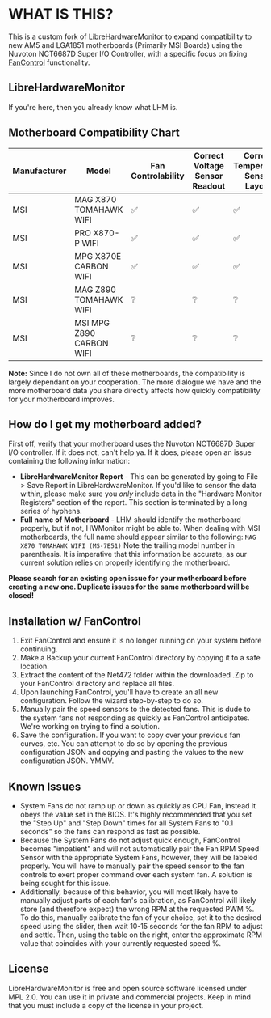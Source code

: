 # WHAT IS THIS?
This is a custom fork of [LibreHardwareMonitor](https://github.com/LibreHardwareMonitor/LibreHardwareMonitor) to expand compatibility to new AM5 and LGA1851 motherboards (Primarily MSI Boards) using the Nuvoton NCT6687D Super I/O Controller, with a specific focus on fixing [FanControl](https://github.com/Rem0o/FanControl.Releases) functionality.

## LibreHardwareMonitor
If you're here, then you already know what LHM is. 

## Motherboard Compatibility Chart
| Manufacturer | Model | Fan Controlability | Correct Voltage Sensor Readout | Correct Temperature Sensor Layout | Community Vetted |
| -------- | ------- | -------- | ------- | -------- | ------- |
| MSI | MAG X870 TOMAHAWK WIFI | :white_check_mark: | :white_check_mark: | :white_check_mark: | :white_check_mark: |
| MSI | PRO X870-P WIFI | :white_check_mark: | :white_check_mark: | :white_check_mark: | :white_check_mark: |
| MSI | MPG X870E CARBON WIFI | :white_check_mark: | :white_check_mark: | :white_check_mark: | :white_check_mark: |
| MSI | MAG Z890 TOMAHAWK WIFI | :grey_question: | :grey_question: | :grey_question: | :x: |
| MSI | MSI MPG Z890 CARBON WIFI | :grey_question: | :grey_question: | :grey_question: | :x: |

**Note:** Since I do not own all of these motherboards, the compatibility is largely dependant on your cooperation. The more dialogue we have and the more motherboard data you share directly affects how quickly compatibility for your motherboard improves.

## How do I get my motherboard added?
First off, verify that your motherboard uses the Nuvoton NCT6687D Super I/O controller. If it does not, can't help ya. If it does, please open an issue containing the following information: 
 - **LibreHardwareMonitor Report** - This can be generated by going to File > Save Report in LibreHardwareMonitor. If you'd like to sensor the data within, please make sure you _only_ include data in the "Hardware Monitor Registers" section of the report. This section is terminated by a long series of hyphens.
 - **Full name of Motherboard** - LHM should identify the motherboard properly, but if not, HWMonitor might be able to. When dealing with MSI motherboards, the full name should appear similar to the following: `MAG X870 TOMAHAWK WIFI (MS-7E51)` Note the trailing model number in parenthesis. It is imperative that this information be accurate, as our current solution relies on properly identifying the motherboard. 

 **Please search for an existing open issue for your motherboard before creating a new one. Duplicate issues for the same motherboard will be closed!**

## Installation w/ FanControl

1. Exit FanControl and ensure it is no longer running on your system before continuing. 
2. Make a Backup your current FanControl directory by copying it to a safe location.
3. Extract the content of the Net472 folder within the downloaded .Zip to your FanControl directory and replace all files.
4. Upon launching FanControl, you'll have to create an all new configuration. Follow the wizard step-by-step to do so.
5. Manually pair the speed sensors to the detected fans. This is dude to the system fans not responding as quickly as FanControl anticipates. We're working on trying to find a solution.
6. Save the configuration. If you want to copy over your previous fan curves, etc. You can attempt to do so by opening the previous configuration JSON and copying and pasting the values to the new configuration JSON. YMMV.

## Known Issues

- System Fans do not ramp up or down as quickly as CPU Fan, instead it obeys the value set in the BIOS. It's highly recommended that you set the "Step Up" and "Step Down" times for all System Fans to "0.1 seconds" so the fans can respond as fast as possible.
- Because the System Fans do not adjust quick enough, FanControl becomes "impatient" and will not automatically pair the Fan RPM Speed Sensor with the appropriate System Fans, however, they will be labeled properly. You will have to manually pair the speed sensor to the fan controls to exert proper command over each system fan. A solution is being sought for this issue.
- Additionally, because of this behavior, you will most likely have to manually adjust parts of each fan's calibration, as FanControl will likely store (and therefore expect) the wrong RPM at the requested PWM %. To do this, manually calibrate the fan of your choice, set it to the desired speed using the slider, then wait 10-15 seconds for the fan RPM to adjust and settle. Then, using the table on the right, enter the approximate RPM value that coincides with your currently requested speed %.

## License
LibreHardwareMonitor is free and open source software licensed under MPL 2.0. You can use it in private and commercial projects. Keep in mind that you must include a copy of the license in your project.
